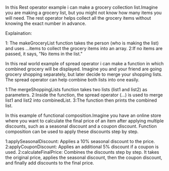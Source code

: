 <!-- Rest operator example -->

In this Rest operator example i can make a grocery collection list.Imagine you are making a grocery list, but you might not know how many items you will need. The rest operator helps collect all the grocery items without knowing the exact number in advance.

Explaination:

1: The makeGroceryList function takes the person (who is making the list) and uses ...items to collect the grocery      items into an array.
2:If no items are passed, it says, "No items in the list."



<!-- Spread operator example -->

In this real world example of spread operator i can make a function in which combined grocery will be displayed.
Imagine you and your friend are going grocery shopping separately, but later decide to merge your shopping lists. The spread operator can help combine both lists into one easily.

1:The mergeShoppingLists function takes two lists (list1 and list2) as parameters.
2:Inside the function, the spread operator (...) is used to merge list1 and list2 into combinedList.
3:The function then prints the combined list.



<!-- functional composition  -->

In this example of functional composition.Imagine you have an online store where you want to calculate the final price of an item after applying multiple discounts, such as a seasonal discount and a coupon discount. Function composition can be used to apply these discounts step by step.

1:applySeasonalDiscount: Applies a 10% seasonal discount to the price.
2:applyCouponDiscount: Applies an additional 5% discount if a coupon is used.
2:calculateFinalPrice: Combines the discounts step by step. It takes the original price, applies the seasonal discount, then the coupon discount, and finally add discounts to the final price.


